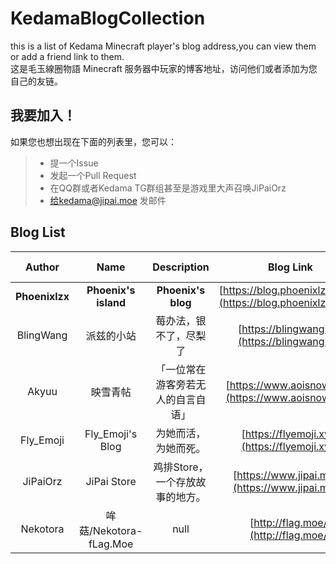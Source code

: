 # KedamaBlogCollection

this is a list of Kedama Minecraft player's blog address,you can view them or add a friend link to them.  
这是毛玉線圈物語 Minecraft 服务器中玩家的博客地址，访问他们或者添加为您自己的友链。

## 我要加入！

如果您也想出现在下面的列表里，您可以：

> - 提一个Issue
> - 发起一个Pull Request
> - 在QQ群或者Kedama TG群组甚至是游戏里大声召唤JiPaiOrz
> - 给kedama@jipai.moe 发邮件

## Blog List

Author | Name | Description | Blog Link | Avatar Link(optional)
:------------: | :-------------: | :------------: | :------------: |:------------:
**Phoenixlzx** | **Phoenix's island** | **Phoenix's blog** | [https://blog.phoenixlzx.com/](https://blog.phoenixlzx.com/) | ![avatar](https://blog.phoenixlzx.com/static/img/avatar/avatar.jpg)
BlingWang | 派兹的小站  | 莓办法，银不了，尽梨了 | [https://blingwang.cn](https://blingwang.cn) | ![avatar](https://blingwang.cn/meiliangxin.jpg)
Akyuu | 映雪青帖  | 「一位常在游客旁若无人的自言自语」 | [https://www.aoisnow.net/](https://www.aoisnow.net/) | ![avatar](https://www.aoisnow.net/blog/wp-content/uploads/2015/09/avatar.jpg)
Fly_Emoji | Fly_Emoji's Blog | 为她而活，为她而死。| [https://flyemoji.xyz](https://flyemoji.xyz) | ![avatar](https://s1.ax1x.com/2018/12/22/FsvdHK.jpg)
JiPaiOrz | JiPai Store | 鸡排Store，一个存放故事的地方。| [https://www.jipai.moe/](https://www.jipai.moe/) | ![avatar](https://www.jipai.moe/sources/img/jipai_avatar.png)
Nekotora | 哞菇/Nekotora-fLag.Moe | null| [http://flag.moe/](http://flag.moe/) | ![avatar](http://blog.flag.moe/usr/themes/Azumarill/img/avatar.png)
